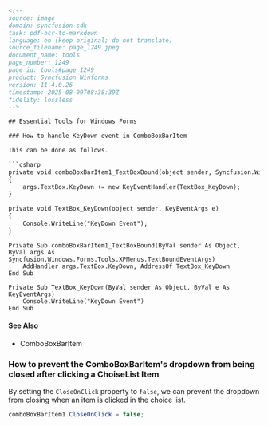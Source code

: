 ```html
<!-- 
source: image
domain: syncfusion-sdk
task: pdf-ocr-to-markdown
language: en (keep original; do not translate)
source_filename: page_1249.jpeg
document_name: tools
page_number: 1249
page_id: tools#page_1249
product: Syncfusion Winforms
version: 11.4.0.26
timestamp: 2025-08-09T08:38:39Z
fidelity: lossless
-->

## Essential Tools for Windows Forms

### How to handle KeyDown event in ComboBoxBarItem

This can be done as follows.

```csharp
private void comboBoxBarItem1_TextBoxBound(object sender, Syncfusion.Windows.Forms.Tools.XPMenus.TextBoundEventArgs args)
{
    args.TextBox.KeyDown += new KeyEventHandler(TextBox_KeyDown);
}

private void TextBox_KeyDown(object sender, KeyEventArgs e)
{
    Console.WriteLine("KeyDown Event");
}
```

```vb.net
Private Sub comboBoxBarItem1_TextBoxBound(ByVal sender As Object, ByVal args As Syncfusion.Windows.Forms.Tools.XPMenus.TextBoundEventArgs)
    AddHandler args.TextBox.KeyDown, AddressOf TextBox_KeyDown
End Sub

Private Sub TextBox_KeyDown(ByVal sender As Object, ByVal e As KeyEventArgs)
    Console.WriteLine("KeyDown Event")
End Sub
```

#### See Also

- ComboBoxBarItem

### How to prevent the ComboBoxBarItem's dropdown from being closed after clicking a ChoiseList Item

By setting the `CloseOnClick` property to `false`, we can prevent the dropdown from closing when an item is clicked in the choice list.

```csharp
comboBoxBarItem1.CloseOnClick = false;
```
```